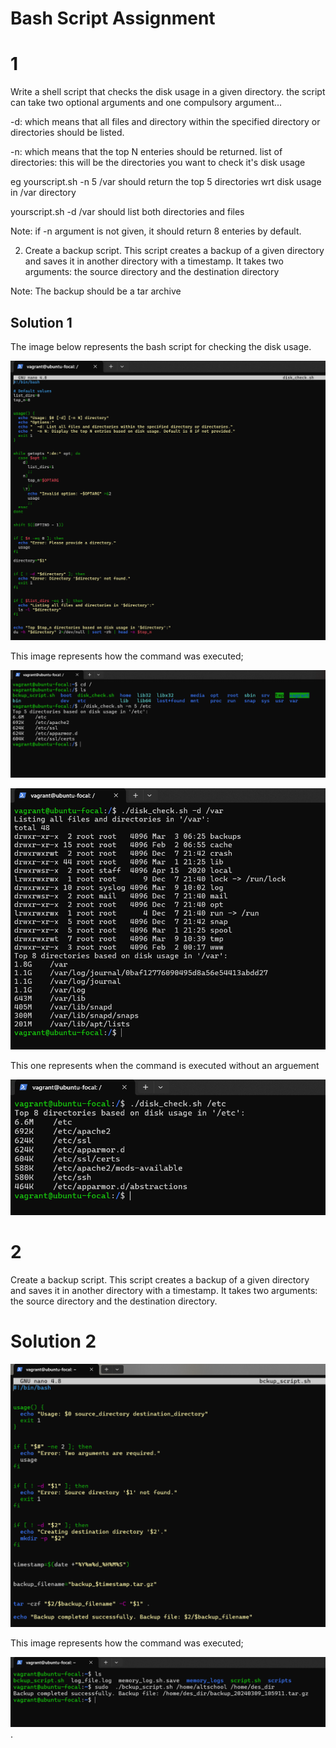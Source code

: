 # Bash Script Assignment

# 1

Write a shell script that checks the disk usage in a given directory.
the script can take two optional arguments and one compulsory argument...

-d: which means that all files and directory within the specified directory or directories should be listed.

-n: which means that the top N enteries should be returned.
list of directories: this will be the directories you want to check it's disk usage

eg yourscript.sh -n 5 /var
should return the top 5 directories wrt disk usage in /var directory

yourscript.sh -d /var
should list both directories and files

Note: if -n argument is not given, it should return 8 enteries by default.


2. Create a backup script. This script creates a backup of a given directory and saves it in another directory with a timestamp. It takes two arguments:
the source directory and the destination directory

Note: The backup should be a tar archive

## Solution 1

The image below represents the bash script for checking the disk usage.

![](https://raw.githubusercontent.com/MiracleAguegbo/altschool-cloud-exercises/main/altschool-cloud-assignment/assignment2/images/disk_check.png)

This image represents how the command was executed;

![](https://raw.githubusercontent.com/MiracleAguegbo/altschool-cloud-exercises/main/altschool-cloud-assignment/assignment2/images/2.png)

![](https://raw.githubusercontent.com/MiracleAguegbo/altschool-cloud-exercises/main/altschool-cloud-assignment/assignment2/images/3.png)

This one represents when the command is executed without an arguement

![](https://raw.githubusercontent.com/MiracleAguegbo/altschool-cloud-exercises/main/altschool-cloud-assignment/assignment2/images/4.png)

 # 2

Create a backup script. This script creates a backup of a given directory and saves it in another directory with a timestamp. It takes two arguments: the source directory and the destination directory.

# Solution 2

![](https://raw.githubusercontent.com/MiracleAguegbo/altschool-cloud-exercises/main/altschool-cloud-assignment/assignment2/images/back_up_sh.png)

This image represents how the command was executed;

![](https://raw.githubusercontent.com/MiracleAguegbo/altschool-cloud-exercises/main/altschool-cloud-assignment/assignment2/images/Screenshot%202024-03-09%20120444.png).